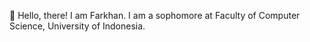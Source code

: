 👋 Hello, there! I am Farkhan. I am a sophomore at Faculty of Computer Science, University of Indonesia.
